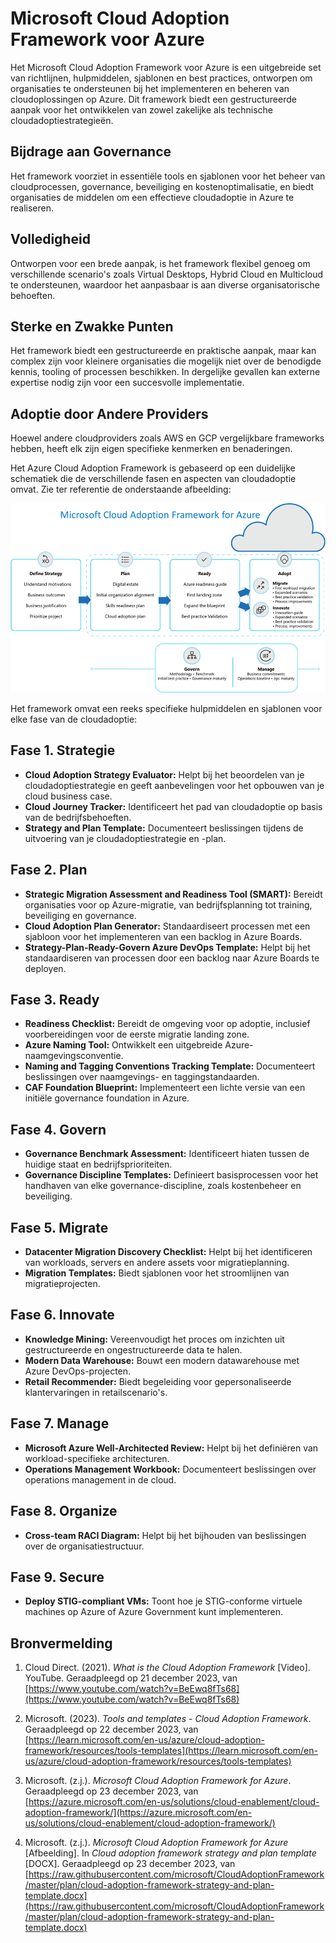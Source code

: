 # Microsoft Cloud Adoption Framework voor Azure

Het Microsoft Cloud Adoption Framework voor Azure is een uitgebreide set van richtlijnen, hulpmiddelen, sjablonen en best practices, ontworpen om organisaties te ondersteunen bij het implementeren en beheren van cloudoplossingen op Azure. Dit framework biedt een gestructureerde aanpak voor het ontwikkelen van zowel zakelijke als technische cloudadoptiestrategieën.

## Bijdrage aan Governance
Het framework voorziet in essentiële tools en sjablonen voor het beheer van cloudprocessen, governance, beveiliging en kostenoptimalisatie, en biedt organisaties de middelen om een effectieve cloudadoptie in Azure te realiseren.

## Volledigheid
Ontworpen voor een brede aanpak, is het framework flexibel genoeg om verschillende scenario's zoals Virtual Desktops, Hybrid Cloud en Multicloud te ondersteunen, waardoor het aanpasbaar is aan diverse organisatorische behoeften.

## Sterke en Zwakke Punten
Het framework biedt een gestructureerde en praktische aanpak, maar kan complex zijn voor kleinere organisaties die mogelijk niet over de benodigde kennis, tooling of processen beschikken. In dergelijke gevallen kan externe expertise nodig zijn voor een succesvolle implementatie.

## Adoptie door Andere Providers
Hoewel andere cloudproviders zoals AWS en GCP vergelijkbare frameworks hebben, heeft elk zijn eigen specifieke kenmerken en benaderingen.

Het Azure Cloud Adoption Framework is gebaseerd op een duidelijke schematiek die de verschillende fasen en aspecten van cloudadoptie omvat.
Zie ter referentie de onderstaande afbeelding:

![Microsoft Cloud Adoption Framework for Azure](https://github.com/Jaspervanvulpen/Governance-Framework/blob/main/Microsoft%20Cloud%20Adoption%20Framework%20for%20Azure.png)

 

Het framework omvat een reeks specifieke hulpmiddelen en sjablonen voor elke fase van de cloudadoptie:

## Fase 1. Strategie
- **Cloud Adoption Strategy Evaluator:** Helpt bij het beoordelen van je cloudadoptiestrategie en geeft aanbevelingen voor het opbouwen van je cloud business case.
- **Cloud Journey Tracker:** Identificeert het pad van cloudadoptie op basis van de bedrijfsbehoeften.
- **Strategy and Plan Template:** Documenteert beslissingen tijdens de uitvoering van je cloudadoptiestrategie en -plan.

## Fase 2. Plan
- **Strategic Migration Assessment and Readiness Tool (SMART):** Bereidt organisaties voor op Azure-migratie, van bedrijfsplanning tot training, beveiliging en governance.
- **Cloud Adoption Plan Generator:** Standaardiseert processen met een sjabloon voor het implementeren van een backlog in Azure Boards.
- **Strategy-Plan-Ready-Govern Azure DevOps Template:** Helpt bij het standaardiseren van processen door een backlog naar Azure Boards te deployen.

## Fase 3. Ready
- **Readiness Checklist:** Bereidt de omgeving voor op adoptie, inclusief voorbereidingen voor de eerste migratie landing zone.
- **Azure Naming Tool:** Ontwikkelt een uitgebreide Azure-naamgevingsconventie.
- **Naming and Tagging Conventions Tracking Template:** Documenteert beslissingen over naamgevings- en taggingstandaarden.
- **CAF Foundation Blueprint:** Implementeert een lichte versie van een initiële governance foundation in Azure.

## Fase 4. Govern
- **Governance Benchmark Assessment:** Identificeert hiaten tussen de huidige staat en bedrijfsprioriteiten.
- **Governance Discipline Templates:** Definieert basisprocessen voor het handhaven van elke governance-discipline, zoals kostenbeheer en beveiliging.

## Fase 5. Migrate
- **Datacenter Migration Discovery Checklist:** Helpt bij het identificeren van workloads, servers en andere assets voor migratieplanning.
- **Migration Templates:** Biedt sjablonen voor het stroomlijnen van migratieprojecten.

## Fase 6. Innovate
- **Knowledge Mining:** Vereenvoudigt het proces om inzichten uit gestructureerde en ongestructureerde data te halen.
- **Modern Data Warehouse:** Bouwt een modern datawarehouse met Azure DevOps-projecten.
- **Retail Recommender:** Biedt begeleiding voor gepersonaliseerde klantervaringen in retailscenario's.

## Fase 7. Manage
- **Microsoft Azure Well-Architected Review:** Helpt bij het definiëren van workload-specifieke architecturen.
- **Operations Management Workbook:** Documenteert beslissingen over operations management in de cloud.

## Fase 8. Organize
- **Cross-team RACI Diagram:** Helpt bij het bijhouden van beslissingen over de organisatiestructuur.

## Fase 9. Secure
- **Deploy STIG-compliant VMs:** Toont hoe je STIG-conforme virtuele machines op Azure of Azure Government kunt implementeren.


## Bronvermelding

1. Cloud Direct. (2021). *What is the Cloud Adoption Framework* [Video]. YouTube. Geraadpleegd op 21 december 2023, van [https://www.youtube.com/watch?v=BeEwq8fTs68](https://www.youtube.com/watch?v=BeEwq8fTs68)

2. Microsoft. (2023). *Tools and templates - Cloud Adoption Framework*. Geraadpleegd op 22 december 2023, van [https://learn.microsoft.com/en-us/azure/cloud-adoption-framework/resources/tools-templates](https://learn.microsoft.com/en-us/azure/cloud-adoption-framework/resources/tools-templates)

3. Microsoft. (z.j.). *Microsoft Cloud Adoption Framework for Azure*. Geraadpleegd op 23 december 2023, van [https://azure.microsoft.com/en-us/solutions/cloud-enablement/cloud-adoption-framework/](https://azure.microsoft.com/en-us/solutions/cloud-enablement/cloud-adoption-framework/)

4. Microsoft. (z.j.). *Microsoft Cloud Adoption Framework for Azure* [Afbeelding]. In *Cloud adoption framework strategy and plan template* [DOCX]. Geraadpleegd op 23 december 2023, van [https://raw.githubusercontent.com/microsoft/CloudAdoptionFramework/master/plan/cloud-adoption-framework-strategy-and-plan-template.docx](https://raw.githubusercontent.com/microsoft/CloudAdoptionFramework/master/plan/cloud-adoption-framework-strategy-and-plan-template.docx)
